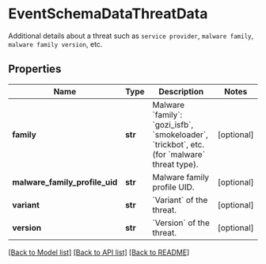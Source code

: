# EventSchemaDataThreatData

Additional details about a threat such as `service provider`, `malware family`, `malware family version`, etc.

## Properties
Name | Type | Description | Notes
------------ | ------------- | ------------- | -------------
**family** | **str** | Malware &#x60;family&#x60;: &#x60;gozi_isfb&#x60;, &#x60;smokeloader&#x60;, &#x60;trickbot&#x60;, etc. (for &#x60;malware&#x60; threat type). | [optional] 
**malware_family_profile_uid** | **str** | Malware family profile UID. | [optional] 
**variant** | **str** | &#x60;Variant&#x60; of the threat. | [optional] 
**version** | **str** | &#x60;Version&#x60; of the threat. | [optional] 

[[Back to Model list]](../README.md#documentation-for-models) [[Back to API list]](../README.md#documentation-for-api-endpoints) [[Back to README]](../README.md)


